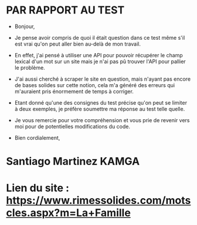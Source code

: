 # PAR RAPPORT AU TEST

- Bonjour,      

- Je pense avoir compris de quoi il était question dans ce test même s'il est vrai qu'on peut aller bien au-delà de mon travail.

- En effet, j'ai pensé à utiliser une API pour pouvoir récupérer le champ lexical d'un mot sur un site mais je n'ai pas pû trouver  l'API pour pallier le problème.

- J'ai aussi cherché à scraper le site en question, mais n'ayant pas encore de bases solides sur cette notion, cela m'a généré des erreurs qui m'auraient pris énormement de temps à corriger. 

- Etant donné qu'une des consignes du test précise qu'on peut se limiter à deux exemples, je préfère soumettre ma réponse au test telle quelle. 

- Je vous remercie pour votre compréhension et vous prie de revenir vers moi pour de potentielles modifications du code. 

- Bien cordialement,   
             
# Santiago Martinez KAMGA 

# Lien du site : https://www.rimessolides.com/motscles.aspx?m=La+Famille
         